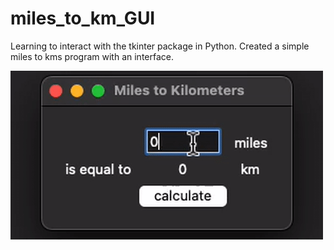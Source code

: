 # miles_to_km_GUI
Learning to interact with the tkinter package in Python. Created a simple miles to kms program with an interface.

![](https://github.com/rifleben/miles_to_km_GUI/blob/main/m_to_km.gif)
